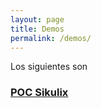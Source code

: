 ```yaml
---
layout: page
title: Demos
permalink: /demos/
---
```

Los siguientes son 
### [POC Sikulix](/pocs/poc-sikulix.html)

